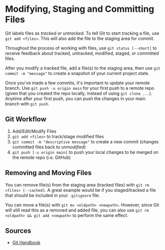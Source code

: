 # Modifying, Staging and Committing Files

Git labels files as _tracked or untracked_. To tell Git to start tracking a file, use `git add <files>`. This will also add the file to the staging area for commit.

Throughout the process of working with files, use `git status [--short]` to receive feedback about tracked, untracked, modified, staged, or committed files.

After you modify a tracked file, add a file(s) to the staging area, then use `git commit -m "message"` to create a snapshot of your current project state.

Once you've made a few commits, it's important to update your remote branch. Use `git push -u origin main` for your first push to a remote repo (given that you created the repo locally, instead of using `git clone ...`). Anytime after your first push, you can push the changes in your main branch with `git push`.

## Git Workflow

1. Add/Edit/Modify Files
2. `git add <files>` to track/stage modified files
3. `git commit -m "descriptive message"` to create a new commit (changes committed files back to _unmodified_)
4. `git push [-u origin main]` to push your local changes to be merged on the remote repo (i.e. GitHub)

## Removing and Moving Files

You can remove file(s) from the staging area (tracked files) with `git rm <files> [--cached]`. A great example would be if you staged/tracked a file that should be included in your `.gitignore` file.

You can move a file(s) with `git mv <oldpath> <newpath>`. However, since Git will still read this as a removed and added file, you can also use `git rm <oldpath> && git add <newpath>` to perform the same effect.

## Sources

- [Git Handbook](https://git-scm.com/book/en/v2/Git-Basics-Recording-Changes-to-the-Repository)
